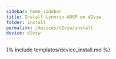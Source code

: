 ```yaml
---
sidebar: home_sidebar
title: Install Lynnrin-AOSP on d2vzw
folder: install
permalink: /devices/d2vzw/install
device: d2vzw
---
```

{% include templates/device_install.md %}
